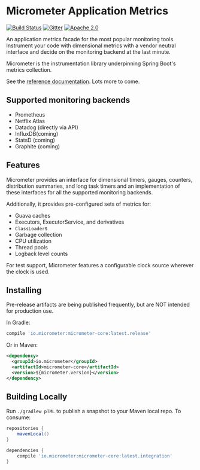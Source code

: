 # Micrometer Application Metrics

[![Build Status](https://circleci.com/gh/spring-projects/spring-metrics.svg?style=svg)](https://circleci.com/gh/spring-projects/spring-metrics)
[![Gitter](https://badges.gitter.im/Join%20Chat.svg)](https://gitter.im/spring-projects/spring-metrics?utm_source=badge&utm_medium=badge&utm_campaign=pr-badge)
[![Apache 2.0](https://img.shields.io/github/license/spring-projects/spring-metrics.svg)](http://www.apache.org/licenses/LICENSE-2.0)

An application metrics facade for the most popular monitoring tools. Instrument your code with dimensional metrics with a
vendor neutral interface and decide on the monitoring backend at the last minute.

Micrometer is the instrumentation library underpinning Spring Boot's metrics collection.

See the [reference documentation](http://docs.spring.io/spring-metrics/docs/current/public). Lots more to come.

## Supported monitoring backends

* Prometheus
* Netflix Atlas
* Datadog (directly via API)
* InfluxDB(coming)
* StatsD (coming)
* Graphite (coming)

## Features

Micrometer provides an interface for dimensional timers, gauges, counters, 
distribution summaries, and long task timers and an implementation of these 
interfaces for all the supported monitoring backends.

Additionally, it provides pre-configured sets of metrics for:

* Guava caches
* Executors, ExecutorService, and derivatives
* `ClassLoader`s
* Garbage collection
* CPU utilization
* Thread pools
* Logback level counts

For test support, Micrometer features a configurable clock source wherever the clock is used.

## Installing

Pre-release artifacts are being published frequently, but are NOT intended for production use.

In Gradle:

```groovy
compile 'io.micrometer:micrometer-core:latest.release'
```

Or in Maven:

```xml
<dependency>
  <groupId>io.micrometer</groupId>
  <artifactId>micrometer-core</artifactId>
  <version>${micrometer.version}</version>
</dependency>
```

## Building Locally

Run `./gradlew pTML` to publish a snapshot to your Maven local repo. To consume:

```groovy
repositories {
    mavenLocal()
}

dependencies {
    compile 'io.micrometer:micrometer-core:latest.integration'
}
```
